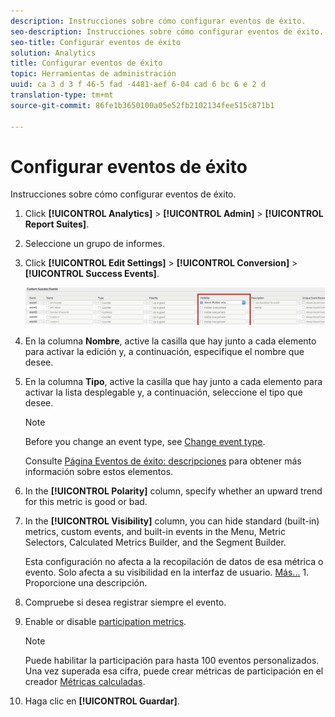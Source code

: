 ```yaml
---
description: Instrucciones sobre cómo configurar eventos de éxito.
seo-description: Instrucciones sobre cómo configurar eventos de éxito.
seo-title: Configurar eventos de éxito
solution: Analytics
title: Configurar eventos de éxito
topic: Herramientas de administración
uuid: ca 3 d 3 f 46-5 fad -4481-aef 6-04 cad 6 bc 6 e 2 d
translation-type: tm+mt
source-git-commit: 86fe1b3650100a05e52fb2102134fee515c871b1

---
```



# Configurar eventos de éxito

Instrucciones sobre cómo configurar eventos de éxito.

1. Click **[!UICONTROL Analytics]** &gt; **[!UICONTROL Admin]** &gt; **[!UICONTROL Report Suites]**.
1. Seleccione un grupo de informes.
1. Click **[!UICONTROL Edit Settings]** &gt; **[!UICONTROL Conversion]** &gt; **[!UICONTROL Success Events]**.

   ![Resultado de los pasos](assets/success_event_page.png)

1. En la columna **Nombre**, active la casilla que hay junto a cada elemento para activar la edición y, a continuación, especifique el nombre que desee.
1. En la columna **Tipo**, active la casilla que hay junto a cada elemento para activar la lista desplegable y, a continuación, seleccione el tipo que desee.

   >[!NOTE]
   >
   >Before you change an event type, see [Change event type](../../../admin/admin/c-success-events/event-type.md#concept_2A6FCC19E7FC429DBDFA65BC640BD448).

   Consulte [Página Eventos de éxito: descripciones](../../../admin/admin/c-success-events/success-event.md#section_681ECEC981694CABBDBF00E18165B447) para obtener más información sobre estos elementos.

1. In the **[!UICONTROL Polarity]** column, specify whether an upward trend for this metric is good or bad.
1. In the **[!UICONTROL Visibility]** column, you can hide standard (built-in) metrics, custom events, and built-in events in the Menu, Metric Selectors, Calculated Metrics Builder, and the Segment Builder.

   Esta configuración no afecta a la recopilación de datos de esa métrica o evento. Solo afecta a su visibilidad en la interfaz de usuario. [Más...](../../../admin/admin/metric-visibility.md#concept_A85EB68D27534C4581AF1DCF5702DDE5) 1. Proporcione una descripción.
1. Compruebe si desea registrar siempre el evento.
1. Enable or disable [participation metrics](/help/components/c-variables/c-metrics/metrics-participation.md).

   >[!NOTE]
   >
   >Puede habilitar la participación para hasta 100 eventos personalizados. Una vez superada esa cifra, puede crear métricas de participación en el creador [Métricas calculadas](https://marketing.adobe.com/resources/help/en_US/analytics/calcmetrics/participation_metric.html).

1. Haga clic en **[!UICONTROL Guardar]**.

